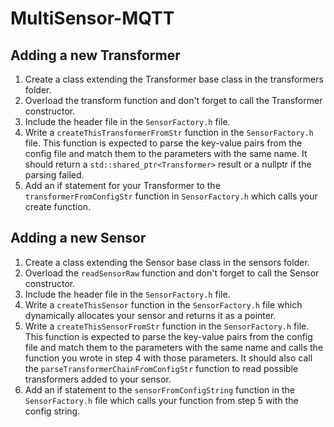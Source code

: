 # MultiSensor-MQTT


## Adding a new Transformer
1. Create a class extending the Transformer base class in the transformers folder.
2. Overload the transform function and don't forget to call the Transformer constructor.
3. Include the header file in the `SensorFactory.h` file.
4. Write a `createThisTransformerFromStr` function in the
   `SensorFactory.h` file.
   This function is expected to parse the key-value pairs from the
   config file and match them to the parameters with the same name.
   It should return a `std::shared_ptr<Transformer>` result or a nullptr if
   the parsing failed.
5. Add an if statement for your Transformer to the 
   `transformerFromConfigStr` function in `SensorFactory.h` which calls
   your create function.

## Adding a new Sensor
1. Create a class extending the Sensor base class in the sensors folder.
2. Overload the `readSensorRaw` function and don't forget to call the
   Sensor constructor.
3. Include the header file in the `SensorFactory.h` file.
4. Write a `createThisSensor` function in the `SensorFactory.h` file
   which dynamically allocates your sensor and returns it as a pointer.
5. Write a `createThisSensorFromStr` function in the
   `SensorFactory.h` file. This function is expected to parse the
   key-value pairs from the config file and match them to the parameters
   with the same name and calls the function you wrote in step 4 with those
   parameters. It should also call the `parseTransformerChainFromConfigStr`
   function to read possible transformers added to your sensor.
6. Add an if statement to the `sensorFromConfigString` function in the
   `SensorFactory.h` file which calls your function from step 5 with the
   config string.